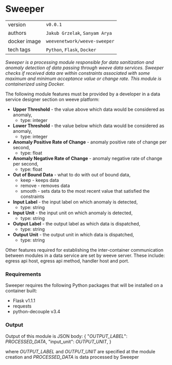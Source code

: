# Sweeper

| | |
| --- | ---|
| version | `v0.0.1` |
| authors | `Jakub Grzelak`, `Sanyam Arya` |
| docker image | `weevenetwork/weeve-sweeper` |
| tech tags | `Python`, `Flask`, `Docker` |

_Sweeper is a processing module responsible for data sanitization and anomaly detection of data passing through weeve data services._
_Sweeper checks if received data are within constraints associated with some maximum and minimum acceptance value or change rate._
_This module is containerized using Docker._

The following module features must be provided by a developer in a data service designer section on weeve platform:
* **Upper Threshold** - the value above which data would be considered as anomaly,
  * type: integer
* **Lower Threshold** - the value below which data would be considered as anomaly,
  * type: integer
* **Anomaly Positive Rate of Change** - anomaly positive rate of change per second,
  * type: float
* **Anomaly Negative Rate of Change** - anomaly negative rate of change per second,
  * type: float
* **Out of Bound Data** - what to do with out of bound data,
  * keep - keeps data
  * remove - removes data
  * smooth - sets data to the most recent value that satisfied the constraints
* **Input Label** - the input label on which anomaly is detected,
  * type: string
* **Input Unit** - the input unit on which anomaly is detected,
  * type: string
* **Output Label** - the output label as which data is dispatched,
  * type: string
* **Output Unit** - the output unit in which data is dispatched,
  * type: string

Other features required for establishing the inter-container communication between modules in a data service are set by weeve server.
These include: egress api host, egress api method, handler host and port.

### Requirements
Sweeper requires the following Python packages that will be installed on a container built:
* Flask v1.1.1
* requests
* python-decouple v3.4

### Output
Output of this module is JSON body:
{
    "_OUTPUT_LABEL_": _PROCESSED_DATA_,
    "input_unit": _OUTPUT_UNIT_,
}

where _OUTPUT_LABEL_ and _OUTPUT_UNIT_ are specified at the module creation and _PROCESSED_DATA_ is data processed by Sweeper
